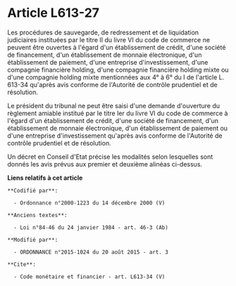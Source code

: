 # Article L613-27

Les procédures de sauvegarde, de redressement et de liquidation judiciaires instituées par le titre II du livre VI du code de
commerce ne peuvent être ouvertes à l'égard d'un établissement de crédit, d'une société de financement, d'un établissement de
monnaie électronique, d'un établissement de paiement, d'une entreprise d'investissement, d'une compagnie financière holding,
d'une compagnie financière holding mixte ou d'une compagnie holding mixte mentionnées aux 4° à 6° du I de l'article L. 613-34
qu'après avis conforme de l'Autorité de contrôle prudentiel et de résolution. 

Le président du tribunal ne peut être saisi d'une demande d'ouverture du règlement amiable institué par le titre Ier du livre
VI du code de commerce à l'égard d'un établissement de crédit, d'une société de financement, d'un établissement de monnaie
électronique, d'un établissement de paiement ou d'une entreprise d'investissement qu'après avis conforme de l'Autorité de
contrôle prudentiel et de résolution. 

Un décret en Conseil d'Etat précise les modalités selon lesquelles sont donnés les avis prévus aux premier et deuxième
alinéas ci-dessus.

**Liens relatifs à cet article**

	**Codifié par**:

	  - Ordonnance n°2000-1223 du 14 décembre 2000 (V)

	**Anciens textes**:

	  - Loi n°84-46 du 24 janvier 1984 - art. 46-3 (Ab)

	**Modifié par**:

	  - ORDONNANCE n°2015-1024 du 20 août 2015 - art. 3

	**Cite**:

	  - Code monétaire et financier - art. L613-34 (V)
